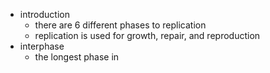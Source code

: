 - introduction
	- there are 6 different phases to replication
	- replication is used for growth, repair, and reproduction
- interphase
	- the longest phase in